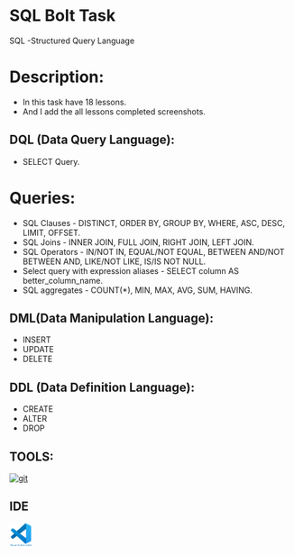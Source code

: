 # SQL Bolt Task
 SQL -Structured Query Language

# Description:
* In this task have 18 lessons.
* And I add the all lessons completed screenshots.

## DQL (Data Query Language):
* SELECT Query.

# Queries:    
* SQL Clauses     - DISTINCT, ORDER BY, GROUP BY, WHERE, ASC, DESC, LIMIT, OFFSET.
* SQL Joins       - INNER JOIN, FULL JOIN, RIGHT JOIN, LEFT JOIN.
* SQL Operators   - IN/NOT IN, EQUAL/NOT EQUAL, BETWEEN AND/NOT BETWEEN AND, LIKE/NOT LIKE, IS/IS NOT NULL.
* Select query with expression aliases - SELECT column AS better_column_name.
* SQL aggregates  - COUNT(*), MIN, MAX, AVG, SUM, HAVING.

## DML(Data Manipulation Language):
* INSERT 
* UPDATE
* DELETE

## DDL (Data Definition Language):
* CREATE
* ALTER
* DROP

## TOOLS:
 <a href="https://git-scm.com/" target="_blank" rel="noreferrer"> <img src="https://www.vectorlogo.zone/logos/git-scm/git-scm-icon.svg" alt="git" width="40" height="40"/> </a> 

## IDE
<a href="https://www.w3.org/html/" target="_blank" rel="noreferrer"> <img src="https://raw.githubusercontent.com/devicons/devicon/master/icons/vscode/vscode-original-wordmark.svg" alt="vscode" width="40" height="40"/> </a> 


